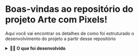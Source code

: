 # Boas-vindas ao repositório do projeto Arte com Pixels!


Aqui você vai encontrar os detalhes de como foi estruturado o desenvolvimento do projeto a partir desse repositório

<details>
  <summary><strong>👨‍💻 O que foi desenvolvido</strong></summary><br />


Neste projeto, foi implementado um editor de arte com pixels em que a pessoa usuária poderá escolher uma cor em uma paleta de cores e poderá pintar o que quiser em um quadro branco 🎨 🧑‍🎨

Todo o projeto foi feito em apenas 3 pastas.
  - index.html
  - style.css
  - script.js

</details>
